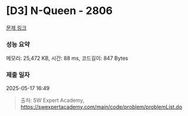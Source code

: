 # [D3] N-Queen - 2806 

[문제 링크](https://swexpertacademy.com/main/code/problem/problemDetail.do?contestProbId=AV7GKs06AU0DFAXB) 

### 성능 요약

메모리: 25,472 KB, 시간: 88 ms, 코드길이: 847 Bytes

### 제출 일자

2025-05-17 16:49



> 출처: SW Expert Academy, https://swexpertacademy.com/main/code/problem/problemList.do